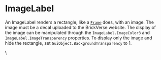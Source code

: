 # ImageLabel

An ImageLabel renders a rectangle, like a [`Frame`](frame.md) does, with an image. The image must be a decal uploaded to the BrickVerse website. The display of the image can be manipulated through the `ImageLabel.ImageColor3` and `ImageLabel.ImageTransparency` properties. To display only the image and hide the rectangle, set `GuiObject.BackgroundTransparency` to 1.

\
